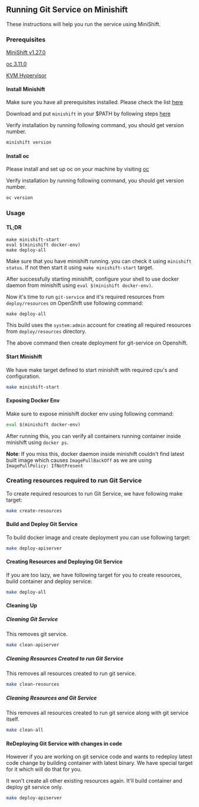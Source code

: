 ## Running Git Service on Minishift

These instructions will help you run the service using MiniShift.

### Prerequisites

[MiniShift v1.27.0](https://docs.okd.io/latest/minishift/getting-started/installing.html)

[oc 3.11.0](https://docs.okd.io/latest/cli_reference/get_started_cli.html#installing-the-cli)

[KVM Hypervisor](https://www.linux-kvm.org/page/Downloads)

#### Install Minishift

Make sure you have all prerequisites installed. Please check the list [here](https://docs.openshift.org/latest/minishift/getting-started/installing.html#install-prerequisites)

Download and put `minishift` in your $PATH by following steps [here](https://docs.openshift.org/latest/minishift/getting-started/installing.html#manually)

Verify installation by running following command, you should get version number.
```bash
minishift version
```

#### Install oc
Please install and set up oc on your machine by visiting [oc](https://docs.okd.io/latest/cli_reference/get_started_cli.html#installing-the-cli)

Verify installation by running following command, you should get version number.
```bash
oc version
```

### Usage
#### TL;DR
```
make minishift-start
eval $(minishift docker-env)
make deploy-all
```

Make sure that you have minishift running. you can check it using `minishift status`. If not then start it using `make minishift-start` target.

After successfully starting minishift, configure your shell to use docker daemon from minishift using `eval $(minishift docker-env)`.

Now it's time to run `git-service` and it's required resources from `deploy/resources` on OpenShift use following command:
```
make deploy-all
```

This build uses the `system:admin` account for creating all required resources from `deploy/resources` directory.

The above command then create deployment for git-service on Openshift.

#### Start Minishift
We have make target defined to start minishift with required cpu's and configuration.
```bash
make minishift-start
```

#### Exposing Docker Env
Make sure to expose minishift docker env using following command:
```bash
eval $(minishift docker-env)
```

After running this, you can verify all containers running container inside minishift using `docker ps`.

**Note**: If you miss this, docker daemon inside minishift couldn't find latest built image which causes `ImagePullBackOff` as we are using `ImagePullPolicy: IfNotPresent`


### Creating resources required to run Git Service
To create required resources to run Git Service, we have following make target:
```bash
make create-resources
```

#### Build and Deploy Git Service
To build docker image and create deployment you can use following target:
```bash
make deploy-apiserver
```

#### Creating Resources and Deploying Git Service
If you are too lazy, we have following target for you to create resources, build container and deploy service:

```bash
make deploy-all
```

#### Cleaning Up

##### Cleaning Git Service
This removes git service.
```bash
make clean-apiserver
```

##### Cleaning Resources Created to run Git Service
This removes all resources created to run git service.
```bash
make clean-resources
```

##### Cleaning Resources and Git Service
This removes all resources created to run git service along with git service itself.
```bash
make clean-all
```

#### ReDeploying Git Service with changes in code
However if you are working on git service code and wants to redeploy latest code change by building container with latest binary. We have
special target for it which will do that for you.

It won't create all other existing resources again. It'll build container and deploy git service only.

```bash
make deploy-apiserver
```